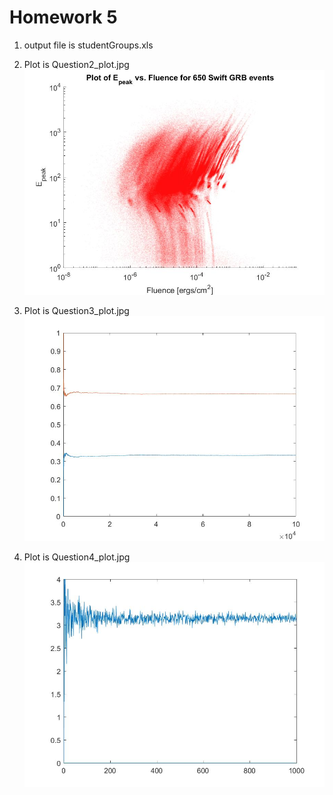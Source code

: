 # Homework 5

1. output file is studentGroups.xls

2. Plot is Question2_plot.jpg
![alt text](https://github.com/henryrossiter/icp2017f/blob/master/homework/5/Question2_plot.jpg "Plot for question 2")

3. Plot is Question3_plot.jpg
![alt text](https://github.com/henryrossiter/icp2017f/blob/master/homework/5/Question3_plot.jpg "Plot for question 3")

4. Plot is Question4_plot.jpg
![alt text](https://github.com/henryrossiter/icp2017f/blob/master/homework/5/Question4_plot.jpg "Plot for question 4")

